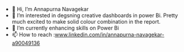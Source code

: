 - 👋 Hi, I’m Annapurna Navagekar
- 👀 I’m interested in degsning creative dashboards in power Bi. Pretty much excited to make solid colour combination in the report.  
- 🌱 I’m currently enhancing skills on Power Bi
- 📫 How to reach :www.linkedin.com/in/annapurna-navagekar-a90049136

<!---
Annu-Navagekar/Annu-Navagekar is a ✨ special ✨ repository because its `README.md` (this file) appears on your GitHub profile.
You can click the Preview link to take a look at your changes.
--->
